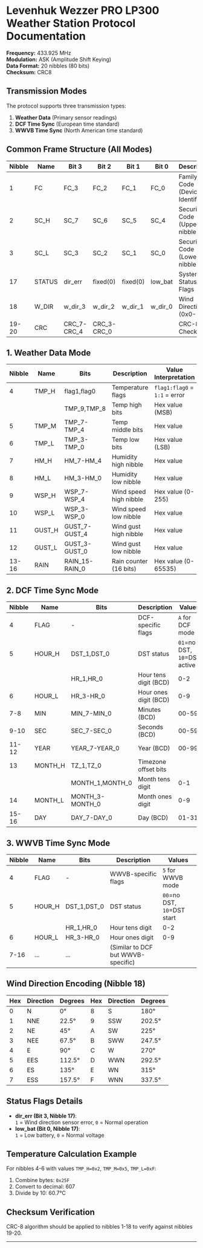 # Levenhuk Wezzer PRO LP300 Weather Station Protocol Documentation

**Frequency:** 433.925 MHz  
**Modulation:** ASK (Amplitude Shift Keying)  
**Data Format:** 20 nibbles (80 bits)  
**Checksum:** CRC8  

## Transmission Modes

The protocol supports three transmission types:

1. **Weather Data** (Primary sensor readings)
2. **DCF Time Sync** (European time standard)
3. **WWVB Time Sync** (North American time standard)

## Common Frame Structure (All Modes)

| Nibble | Name    | Bit 3         | Bit 2         | Bit 1         | Bit 0         | Description                           |
|--------|---------|---------------|---------------|---------------|---------------|---------------------------------------|
| 1      | FC      | FC_3          | FC_2          | FC_1          | FC_0          | Family Code (Device Identifier)       |
| 2      | SC_H    | SC_7          | SC_6          | SC_5          | SC_4          | Security Code (Upper nibble)          |
| 3      | SC_L    | SC_3          | SC_2          | SC_1          | SC_0          | Security Code (Lower nibble)          |
| 17     | STATUS  | dir_err       | fixed(0)      | fixed(0)      | low_bat       | System Status Flags                   |
| 18     | W_DIR   | w_dir_3       | w_dir_2       | w_dir_1       | w_dir_0       | Wind Direction (0x0-0xF)              |
| 19-20  | CRC     | CRC_7-CRC_4   | CRC_3-CRC_0   |               |               | CRC-8 Checksum                        |

## 1. Weather Data Mode

| Nibble | Name    | Bits          | Description                           | Value Interpretation          |
|--------|---------|---------------|---------------------------------------|-------------------------------|
| 4      | TMP_H   | flag1,flag0   | Temperature flags                    | `flag1:flag0` = `1:1` = error |
|        |         | TMP_9,TMP_8   | Temp high bits                       | Hex value (MSB)               |
| 5      | TMP_M   | TMP_7-TMP_4   | Temp middle bits                     | Hex value                     |
| 6      | TMP_L   | TMP_3-TMP_0   | Temp low bits                        | Hex value (LSB)               |
| 7      | HM_H    | HM_7-HM_4     | Humidity high nibble                 | Hex value                     |
| 8      | HM_L    | HM_3-HM_0     | Humidity low nibble                  | Hex value                     |
| 9      | WSP_H   | WSP_7-WSP_4   | Wind speed high nibble               | Hex value (0-255)             |
| 10     | WSP_L   | WSP_3-WSP_0   | Wind speed low nibble                | Hex value                     |
| 11     | GUST_H  | GUST_7-GUST_4 | Wind gust high nibble                | Hex value                     |
| 12     | GUST_L  | GUST_3-GUST_0 | Wind gust low nibble                 | Hex value                     |
| 13-16  | RAIN    | RAIN_15-RAIN_0| Rain counter (16 bits)               | Hex value (0-65535)           |

## 2. DCF Time Sync Mode

| Nibble | Name    | Bits          | Description                           | Values                        |
|--------|---------|---------------|---------------------------------------|-------------------------------|
| 4      | FLAG    | -             | DCF-specific flags                   | `A` for DCF mode              |
| 5      | HOUR_H  | DST_1,DST_0   | DST status                           | `01`=no DST, `10`=DST active  |
|        |         | HR_1,HR_0     | Hour tens digit (BCD)                | 0-2                           |
| 6      | HOUR_L  | HR_3-HR_0     | Hour ones digit (BCD)                | 0-9                           |
| 7-8    | MIN     | MIN_7-MIN_0   | Minutes (BCD)                        | 00-59                         |
| 9-10   | SEC     | SEC_7-SEC_0   | Seconds (BCD)                        | 00-59                         |
| 11-12  | YEAR    | YEAR_7-YEAR_0 | Year (BCD)                           | 00-99                         |
| 13     | MONTH_H | TZ_1,TZ_0     | Timezone offset bits                 |                               |
|        |         | MONTH_1,MONTH_0| Month tens digit                    | 0-1                           |
| 14     | MONTH_L | MONTH_3-MONTH_0| Month ones digit                    | 0-9                           |
| 15-16  | DAY     | DAY_7-DAY_0   | Day (BCD)                           | 01-31                         |

## 3. WWVB Time Sync Mode

| Nibble | Name    | Bits          | Description                           | Values                        |
|--------|---------|---------------|---------------------------------------|-------------------------------|
| 4      | FLAG    | -             | WWVB-specific flags                  | `5` for WWVB mode             |
| 5      | HOUR_H  | DST_1,DST_0   | DST status                           | `00`=no DST, `10`=DST start   |
|        |         | HR_1,HR_0     | Hour tens digit                      | 0-2                           |
| 6      | HOUR_L  | HR_3-HR_0     | Hour ones digit                      | 0-9                           |
| 7-16   | ...     | ...           | (Similar to DCF but WWVB-specific)    |                               |

## Wind Direction Encoding (Nibble 18)

| Hex | Direction | Degrees | Hex | Direction | Degrees |
|-----|-----------|---------|-----|-----------|---------|
| 0   | N         | 0°      | 8   | S         | 180°    |
| 1   | NNE       | 22.5°   | 9   | SSW       | 202.5°  |
| 2   | NE        | 45°     | A   | SW        | 225°    |
| 3   | NEE       | 67.5°   | B   | SWW       | 247.5°  |
| 4   | E         | 90°     | C   | W         | 270°    |
| 5   | EES       | 112.5°  | D   | WWN       | 292.5°  |
| 6   | ES        | 135°    | E   | WN        | 315°    |
| 7   | ESS       | 157.5°  | F   | WNN       | 337.5°  |

## Status Flags Details

- **dir_err (Bit 3, Nibble 17)**:  
  `1` = Wind direction sensor error, `0` = Normal operation
- **low_bat (Bit 0, Nibble 17)**:  
  `1` = Low battery, `0` = Normal voltage

## Temperature Calculation Example

For nibbles 4-6 with values `TMP_H=0x2`, `TMP_M=0x5`, `TMP_L=0xF`:

1. Combine bytes: `0x25F`
2. Convert to decimal: 607
3. Divide by 10: 60.7°C

## Checksum Verification

CRC-8 algorithm should be applied to nibbles 1-18 to verify against nibbles 19-20.

---
